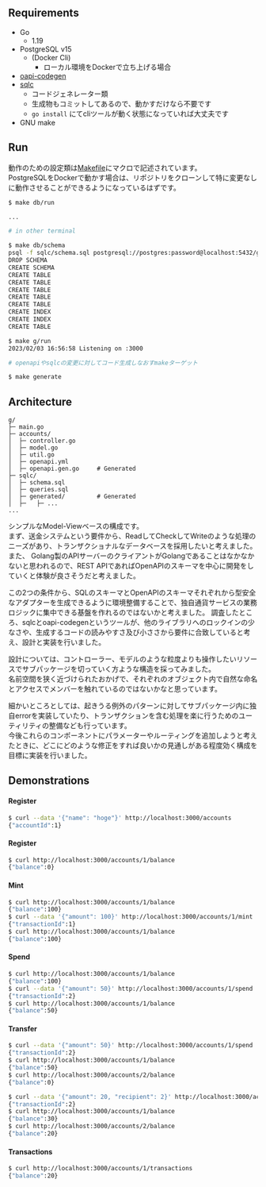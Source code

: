 ## Requirements

- Go
  - 1.19
- PostgreSQL v15
  - (Docker Cli)
    - ローカル環境をDockerで立ち上げる場合
- [oapi-codegen](https://github.com/deepmap/oapi-codegen)
- [sqlc](https://github.com/kyleconroy/sqlc)
  - コードジェネレーター類
  - 生成物もコミットしてあるので、動かすだけなら不要です
  - `go install` にてcliツールが動く状態になっていれば大丈夫です
- GNU make

## Run

動作のための設定類は[Makefile](./Makefile)にマクロで記述されています。  
PostgreSQLをDockerで動かす場合は、リポジトリをクローンして特に変更なしに動作させることができるようになっているはずです。

```bash
$ make db/run

...
```

```bash
# in other terminal

$ make db/schema
psql -f sqlc/schema.sql postgresql://postgres:password@localhost:5432/g
DROP SCHEMA
CREATE SCHEMA
CREATE TABLE
CREATE TABLE
CREATE TABLE
CREATE TABLE
CREATE TABLE
CREATE INDEX
CREATE INDEX
CREATE TABLE

$ make g/run
2023/02/03 16:56:58 Listening on :3000

# openapiやsqlcの変更に対してコード生成しなおすmakeターゲット

$ make generate

```

## Architecture

```
g/
├─ main.go
├─ accounts/
│  ├─ controller.go
│  ├─ model.go
│  ├─ util.go
│  ├─ openapi.yml
│  ├─ openapi.gen.go     # Generated
├─ sqlc/
│  ├─ schema.sql
│  ├─ queries.sql
│  ├─ generated/         # Generated
│  ├─   ├─ ...
...
```


シンプルなModel-Viewベースの構成です。  
まず、送金システムという要件から、ReadしてCheckしてWriteのような処理のニーズがあり、トランザクショナルなデータベースを採用したいと考えました。
また、 Golang製のAPIサーバーのクライアントがGolangであることはなかなかないと思われるので、REST APIであればOpenAPIのスキーマを中心に開発をしていくと体験が良さそうだと考えました。

この2つの条件から、SQLのスキーマとOpenAPIのスキーマそれぞれから型安全なアダプターを生成できるように環境整備することで、独自通貨サービスの業務ロジックに集中できる基盤を作れるのではないかと考えました。
調査したところ、sqlcとoapi-codegenというツールが、他のライブラリへのロックインの少なさや、生成するコードの読みやすさ及び小ささから要件に合致していると考え、設計と実装を行いました。

設計については、コントローラー、モデルのような粒度よりも操作したいリソースでサブパッケージを切っていく方ような構造を採ってみました。  
名前空間を狭く近づけられたおかげで、それぞれのオブジェクト内で自然な命名とアクセスでメンバーを触れているのではないかなと思っています。  

細かいところとしては、起きうる例外のパターンに対してサブパッケージ内に独自errorを実装していたり、トランザクションを含む処理を楽に行うためのユーティリティの整備なども行っています。  
今後これらのコンポーネントにパラメーターやルーティングを追加しようと考えたときに、どこにどのような修正をすれば良いかの見通しがある程度効く構成を目標に実装を行いました。

## Demonstrations

#### Register

```bash
$ curl --data '{"name": "hoge"}' http://localhost:3000/accounts
{"accountId":1}
```

#### Register

```bash
$ curl http://localhost:3000/accounts/1/balance
{"balance":0}
```

#### Mint

```bash
$ curl http://localhost:3000/accounts/1/balance
{"balance":100}
$ curl --data '{"amount": 100}' http://localhost:3000/accounts/1/mint
{"transactionId":1}
$ curl http://localhost:3000/accounts/1/balance
{"balance":100}
```

#### Spend

```bash
$ curl http://localhost:3000/accounts/1/balance
{"balance":100}
$ curl --data '{"amount": 50}' http://localhost:3000/accounts/1/spend
{"transactionId":2}
$ curl http://localhost:3000/accounts/1/balance
{"balance":50}
```

#### Transfer

```bash
$ curl --data '{"amount": 50}' http://localhost:3000/accounts/1/spend
{"transactionId":2}
$ curl http://localhost:3000/accounts/1/balance
{"balance":50}
$ curl http://localhost:3000/accounts/2/balance
{"balance":0}

$ curl --data '{"amount": 20, "recipient": 2}' http://localhost:3000/accounts/1/transfer
{"transactionId":2}
$ curl http://localhost:3000/accounts/1/balance
{"balance":30}
$ curl http://localhost:3000/accounts/2/balance
{"balance":20}
```


#### Transactions

```bash
$ curl http://localhost:3000/accounts/1/transactions
{"balance":20}
```
